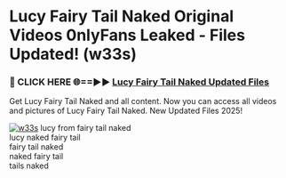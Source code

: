 # Lucy Fairy Tail Naked Original Videos 0nlyFans Leaked - Files Updated! (w33s)

<h3>🔴 CLICK HERE 🌐==►► <a href="https://tinyurl.com/up5wt9bj" rel="nofollow">Lucy Fairy Tail Naked Updated Files</a></h3>

Get Lucy Fairy Tail Naked and all content. Now you can access all videos and pictures of Lucy Fairy Tail Naked. New Updated Files 2025!

[![w33s](https://i.imgur.com/ABiUzMV.gif)](https://tinyurl.com/up5wt9bj)
lucy from fairy tail naked<br>
lucy naked fairy tail<br>
fairy tail naked<br>
naked fairy tail<br>
tails naked